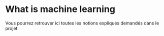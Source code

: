 # What is machine learning

Vous pourrez retrouver ici toutes les notions expliqués demandés dans le projet

